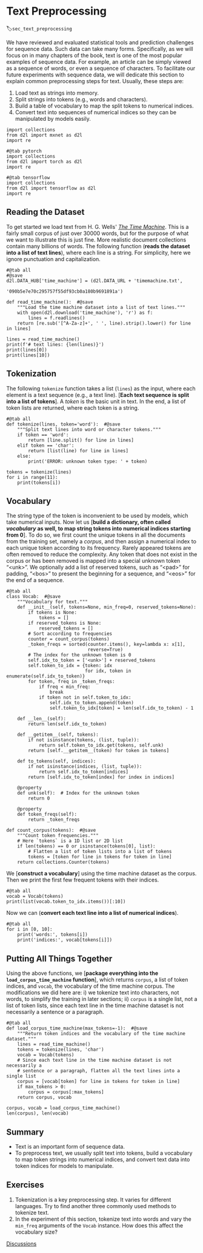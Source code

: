 # Text Preprocessing
:label:`sec_text_preprocessing`

We have reviewed and evaluated
statistical tools 
and prediction challenges
for sequence data.
Such data can take many forms.
Specifically,
as we will focus on
in many chapters of the book,
text is one of the most popular examples of sequence data.
For example,
an article can be simply viewed as a sequence of words, or even a sequence of characters.
To facilitate our future experiments
with sequence data,
we will dedicate this section
to explain common preprocessing steps for text.
Usually, these steps are:

1. Load text as strings into memory.
1. Split strings into tokens (e.g., words and characters).
1. Build a table of vocabulary to map the split tokens to numerical indices.
1. Convert text into sequences of numerical indices so they can be manipulated by models easily.

```{.python .input}
import collections
from d2l import mxnet as d2l
import re
```

```{.python .input}
#@tab pytorch
import collections
from d2l import torch as d2l
import re
```

```{.python .input}
#@tab tensorflow
import collections
from d2l import tensorflow as d2l
import re
```

## Reading the Dataset

To get started we load text from H. G. Wells' [*The Time Machine*](http://www.gutenberg.org/ebooks/35).
This is a fairly small corpus of just over 30000 words, but for the purpose of what we want to illustrate this is just fine.
More realistic document collections contain many billions of words.
The following function (**reads the dataset into a list of text lines**), where each line is a string.
For simplicity, here we ignore punctuation and capitalization.

```{.python .input}
#@tab all
#@save
d2l.DATA_HUB['time_machine'] = (d2l.DATA_URL + 'timemachine.txt',
                                '090b5e7e70c295757f55df93cb0a180b9691891a')

def read_time_machine():  #@save
    """Load the time machine dataset into a list of text lines."""
    with open(d2l.download('time_machine'), 'r') as f:
        lines = f.readlines()
    return [re.sub('[^A-Za-z]+', ' ', line).strip().lower() for line in lines]

lines = read_time_machine()
print(f'# text lines: {len(lines)}')
print(lines[0])
print(lines[10])
```

## Tokenization

The following `tokenize` function
takes a list (`lines`) as the input,
where each element is a text sequence (e.g., a text line).
[**Each text sequence is split into a list of tokens**].
A *token* is the basic unit in text.
In the end,
a list of token lists are returned,
where each token is a string.

```{.python .input}
#@tab all
def tokenize(lines, token='word'):  #@save
    """Split text lines into word or character tokens."""
    if token == 'word':
        return [line.split() for line in lines]
    elif token == 'char':
        return [list(line) for line in lines]
    else:
        print('ERROR: unknown token type: ' + token)

tokens = tokenize(lines)
for i in range(11):
    print(tokens[i])
```

## Vocabulary

The string type of the token is inconvenient to be used by models, which take numerical inputs.
Now let us [**build a dictionary, often called *vocabulary* as well, to map string tokens into numerical indices starting from 0**].
To do so, we first count the unique tokens in all the documents from the training set,
namely a *corpus*,
and then assign a numerical index to each unique token according to its frequency.
Rarely appeared tokens are often removed to reduce the complexity.
Any token that does not exist in the corpus or has been removed is mapped into a special unknown token “&lt;unk&gt;”.
We optionally add a list of reserved tokens, such as
“&lt;pad&gt;” for padding,
“&lt;bos&gt;” to present the beginning for a sequence, and “&lt;eos&gt;” for the end of a sequence.

```{.python .input}
#@tab all
class Vocab:  #@save
    """Vocabulary for text."""
    def __init__(self, tokens=None, min_freq=0, reserved_tokens=None):
        if tokens is None:
            tokens = []
        if reserved_tokens is None:
            reserved_tokens = [] 
        # Sort according to frequencies
        counter = count_corpus(tokens)
        _token_freqs = sorted(counter.items(), key=lambda x: x[1],
                              reverse=True)
        # The index for the unknown token is 0
        self.idx_to_token = ['<unk>'] + reserved_tokens
        self.token_to_idx = {token: idx
                             for idx, token in enumerate(self.idx_to_token)}
        for token, freq in _token_freqs:
            if freq < min_freq:
                break
            if token not in self.token_to_idx:
                self.idx_to_token.append(token)
                self.token_to_idx[token] = len(self.idx_to_token) - 1

    def __len__(self):
        return len(self.idx_to_token)

    def __getitem__(self, tokens):
        if not isinstance(tokens, (list, tuple)):
            return self.token_to_idx.get(tokens, self.unk)
        return [self.__getitem__(token) for token in tokens]

    def to_tokens(self, indices):
        if not isinstance(indices, (list, tuple)):
            return self.idx_to_token[indices]
        return [self.idx_to_token[index] for index in indices]
    
    @property
    def unk(self):  # Index for the unknown token
        return 0
    
    @property
    def token_freqs(self):
        return _token_freqs

def count_corpus(tokens):  #@save
    """Count token frequencies."""
    # Here `tokens` is a 1D list or 2D list
    if len(tokens) == 0 or isinstance(tokens[0], list):
        # Flatten a list of token lists into a list of tokens
        tokens = [token for line in tokens for token in line]
    return collections.Counter(tokens)
```

We [**construct a vocabulary**] using the time machine dataset as the corpus. 
Then we print the first few frequent tokens with their indices.

```{.python .input}
#@tab all
vocab = Vocab(tokens)
print(list(vocab.token_to_idx.items())[:10])
```

Now we can (**convert each text line into a list of numerical indices**).

```{.python .input}
#@tab all
for i in [0, 10]:
    print('words:', tokens[i])
    print('indices:', vocab[tokens[i]])
```

## Putting All Things Together

Using the above functions, we [**package everything into the `load_corpus_time_machine` function**], which returns `corpus`, a list of token indices, and `vocab`, the vocabulary of the time machine corpus.
The modifications we did here are:
i) we tokenize text into characters, not words, to simplify the training in later sections;
ii) `corpus` is a single list, not a list of token lists, since each text line in the time machine dataset is not necessarily a sentence or a paragraph.

```{.python .input}
#@tab all
def load_corpus_time_machine(max_tokens=-1):  #@save
    """Return token indices and the vocabulary of the time machine dataset."""
    lines = read_time_machine()
    tokens = tokenize(lines, 'char')
    vocab = Vocab(tokens)
    # Since each text line in the time machine dataset is not necessarily a
    # sentence or a paragraph, flatten all the text lines into a single list
    corpus = [vocab[token] for line in tokens for token in line]
    if max_tokens > 0:
        corpus = corpus[:max_tokens]
    return corpus, vocab

corpus, vocab = load_corpus_time_machine()
len(corpus), len(vocab)
```

## Summary

* Text is an important form of sequence data.
* To preprocess text, we usually split text into tokens, build a vocabulary to map token strings into numerical indices, and convert text data into token indices for  models to manipulate.


## Exercises

1. Tokenization is a key preprocessing step. It varies for different languages. Try to find another three commonly used methods to tokenize text.
1. In the experiment of this section, tokenize text into words and vary the `min_freq` arguments of the `Vocab` instance. How does this affect the vocabulary size? 

[Discussions](https://discuss.d2l.ai/t/115)
